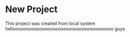 # New Project
This project was created from local system
helloooooooooooooooooooooooooooooooooooooo guys







